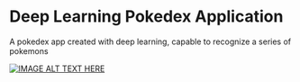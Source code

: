 # Deep Learning Pokedex Application

A pokedex app created with deep learning, capable to recognize a series of pokemons

[![IMAGE ALT TEXT HERE](https://www.youtube.com/watch?v=yHoTwa6aW7I)](https://www.youtube.com/watch?v=yHoTwa6aW7I)
